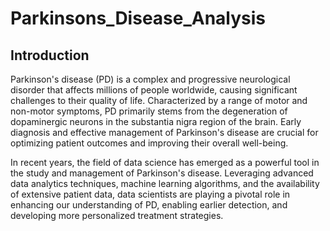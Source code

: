 # Parkinsons_Disease_Analysis
## Introduction
<p>
  Parkinson's disease (PD) is a complex and progressive neurological disorder that affects millions of people worldwide, 
  causing significant challenges to their quality of life. Characterized by a range of motor and non-motor symptoms, PD primarily 
  stems from the degeneration of dopaminergic neurons in the substantia nigra region of the brain. Early diagnosis and effective management 
  of Parkinson's disease are 
  crucial for optimizing patient outcomes and improving their overall well-being.
</p>
<p>
  In recent years, the field of data science has emerged as a powerful tool in the study and management of Parkinson's disease. 
  Leveraging advanced data analytics techniques, machine learning algorithms, and the availability of extensive patient data, data 
  scientists are playing a pivotal role in enhancing our understanding of PD, enabling earlier detection, 
  and developing more personalized treatment strategies.
</p>
